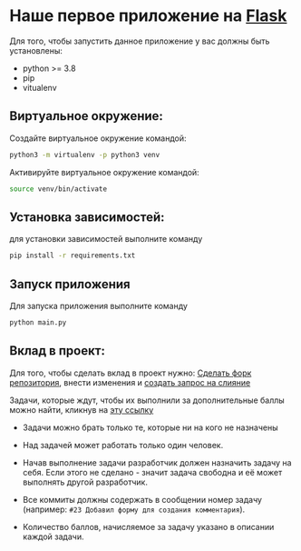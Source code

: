 # Наше первое приложение на [Flask](https://flask.palletsprojects.com/)

Для того, чтобы запустить данное приложение у вас должны быть установлены:
 - python >= 3.8
 - pip
 - vitualenv


## Виртуальное окружение:
Создайте виртуальное окружение командой:
```bash
python3 -m virtualenv -p python3 venv
```

Активируйте виртуальное окружение командой:
```bash
source venv/bin/activate
```


## Установка зависимостей:
для установки зависимостей выполните команду
```bash
pip install -r requirements.txt
```


## Запуск приложения

Для запуска приложения выполните команду 
```bash
python main.py
```


## Вклад в проект:
Для того, чтобы сделать вклад в проект нужно:
[Сделать форк репозитория](https://docs.github.com/en/github/getting-started-with-github/fork-a-repo), внести изменения и [создать запрос на слияние](https://docs.github.com/en/github/collaborating-with-issues-and-pull-requests/creating-a-pull-request-from-a-fork)


Задачи, которые ждут, чтобы их выполнили за дополнительные баллы можно найти, кликнув на [эту ссылку](https://github.com/md5orsha256/flask-hello-app/issues?q=is%3Aopen+is%3Aissue)

* Задачи можно брать только те, которые ни на кого не назначены

* Над задачей может работать только один человек.

* Начав выполнение задачи разработчик должен назначить задачу на себя. Если этого не сделано - значит задача свободна и её может выполнять другой разработчик.

* Все коммиты должны содержать в сообщении номер задачу (например: `#23 Добавил форму для создания комментария`).

* Количество баллов, начисляемое за задачу указано в описании каждой задачи.
